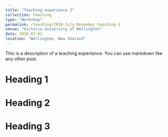 ```yaml
---
title: "Teaching experience 2"
collection: teaching
type: "Workshop"
permalink: /teaching/2018-July-November-teaching-1
venue: "Victoria University of Wellington"
date: 2018-07-01
location: "Wellington, New Zealand"
---
```


This is a description of a teaching experience. You can use markdown like any other post.

Heading 1
======

Heading 2
======

Heading 3
======
